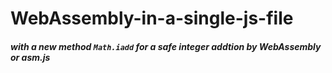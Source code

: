 # WebAssembly-in-a-single-js-file
##### with a new method `Math.iadd` for a safe integer addtion by WebAssembly or asm.js

